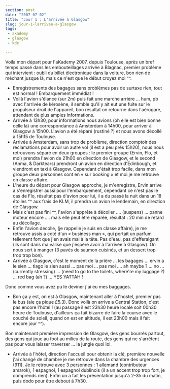 ```yaml
---
section: post
date: "2007-07-02"
title: "Jour 1 : L'arrivée à Glasgow"
slug: jour-1-larrivee-a-glasgow
tags:
 - akademy
 - glasgow
 - kde

---
```


Voilà mon départ pour l'aKademy 2007, depuis Toulouse, après un bref temps passé dans les embouteillages arrivée à Blagnac, premier problème qui intervient : oubli du billet électronique dans la voiture, bon rien de méchant jusque là, mais ce n'est que le début croyez moi  ^^.

  * Enregistrements des bagages sans problèmes pas de surtaxe rien, tout est normal ! Embarquement immédiat !
  * Voilà l'avion s'élance (sur 2m) puis fait une marche arrière ... hum, pb avec l'arrivée de kérosène, il semble qu'il y ait eut une fuite sur le propulseur droit de l'appareil, bon résultat on retourne dans l'aérogare, attendant de plus amples informations.
  * Arrivée à 13h30, pour informations nous avions (oh elle est bien bonne celle là) une correspondance à Amsterdam à 14h00, pour arriver à Glasgow à 15h00. L'avion a été réparé (rustiné ?) et nous avons décollé à 15h15 de Toulouse.
  * Arrivée à Amsterdam, sans trop de problème, direction comptoir des réclamations pour avoir un autre vol (il est a peu près 15h20), nous nous retrouvons séparé en deux groupes : le premier groupe (Ervin, Flo, et moi) prendra l'avion de 21h00 en direction de Glasgow, et le second (Anma, & Darktears) prendront un avion en direction d'Edinbough, et viendront en taxi à Glasgow. Cependant c'était trop facile, dans mon groupe deux personnes sont en « sur booking » et moi je me retrouve en classe affaire.
  * L'heure du départ pour Glasgow approche, je m'enregistre, Ervin arrive a s'enregistrer aussi pour l'embarquement, cependant ce n'est pas le cas de Flo, résultat pas d'avion pour lui, il a du passé la nuit dans un 18 étoiles ^^ aux frais de KLM, il prendra un avion le lendemain, en direction de Glasgow.
  * Mais c'est pas fini ^^, l'avion s'apprête à décoller .... (suspens) ... panne moteur encore .... mais elle peut être réparée, résultat : 20 min de retard au décollage.
  * Enfin l'avion décolle, (je rappelle je suis en classe affaire), je me retrouve assis a coté d'un « business man », qui portait un parfum tellement fort que j'en avais mal à la tête. Pas d'eau, pas d'efferalgant (ils sont dans ma valise que j'espère avoir à l'arrivée à Glasgow). On nous sert à manger (3 pavés de saumon cuisinés, et un dessert trop trop trop bon).
  * Arrivée à Glasgow, c'est le moment de la prière ... les bagages ... ervin a le sien ... tiago le sien aussi ... pas moi ... pas moi .... ah maybe ? ... no ... (currently stressing) ... (need to go to the toilets, where're my luggage ?) ... red bag (ah ?) ... YES YATTAH !

Donc comme vous avez pu le deviner j'ai eu mes baggages.

  * Bon ça y est, on est à Glasgow, maintenant aller à l'hostel, premier pas le bus (aie ça pique £5.3). Donc voilà on arrive a Central Station, c'est pas encore l'hôtel ! (au passage il est 23h30 heure locale soit 00h30 heure de Toulouse, d'ailleurs ça fait bizarre de faire la course avec le couché de soleil, quand on est en altitude, il est 23h00 mais il fait encore jour ^^).

Bon maintenant première impression de Glasgow, des gens bourrés partout, des gens qui joue au foot au milieu de la route, des gens qui ne s'arrêtent pas pour vous laisser traverser ... la jungle quoi lol.

  * Arrivée à l'hôtel, direction l'accueil pour obtenir la clé, première nouvelle j'ai changé de chambre je me retrouve dans la chambre des urgences (911). Je le retrouve avec 3 personnes : 1 allemand (contributeur amarok), 1 espagnol, 1 espagnol dublinois (il a un accent trop trop fort, je comprends rien). Enfin un a fait les présentation jusqu'à 2-3h du matin, puis dodo pour être debout à 7h30.
